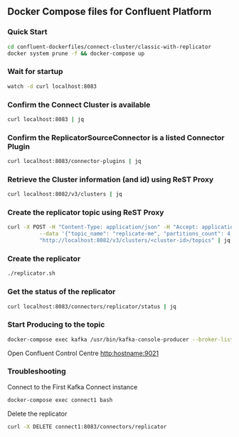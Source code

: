 ## Docker Compose files for Confluent Platform

### Quick Start

```bash
cd confluent-dockerfiles/connect-cluster/classic-with-replicator
docker system prune -f && docker-compose up
```

### Wait for startup
```bash
watch -d curl localhost:8083
```

### Confirm the Connect Cluster is available

```bash
curl localhost:8083 | jq
```

### Confirm the ReplicatorSourceConnector is a listed Connector Plugin

```bash
curl localhost:8083/connector-plugins | jq
```

### Retrieve the Cluster information (and id) using ReST Proxy

```bash
curl localhost:8082/v3/clusters | jq
```

### Create the replicator topic using ReST Proxy

```bash
curl -X POST -H "Content-Type: application/json" -H "Accept: application/json" \
          --data '{"topic_name": "replicate-me", "partitions_count": 4, "replication_factor": 1}' \
          "http://localhost:8082/v3/clusters/<cluster-id>/topics" | jq
```

### Create the replicator

```bash
./replicator.sh
```

### Get the status of the replicator

```bash
curl localhost:8083/connectors/replicator/status | jq
```

### Start Producing to the topic

```bash
docker-compose exec kafka /usr/bin/kafka-console-producer --broker-list kafka:29092 --topic replicate-me
```

Open Confluent Control Centre <http:hostname:9021>

### Troubleshooting

Connect to the First Kafka Connect instance

```bash
docker-compose exec connect1 bash
```

Delete the replicator

```bash
curl -X DELETE connect1:8083/connectors/replicator
```


